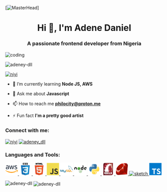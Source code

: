 [![MasterHead](https://1.bp.blogspot.com/-7A4WynwLsMw/XbBpCXG8fHI/AAAAAAAAMt4/uOa1bpLskYgrwGbllhSu2SDj_Mig8SXJQCLcBGAsYHQ/s1600/2000_600px.gif)]
<h1 align="center">Hi 👋, I'm Adene Daniel</h1>
<h3 align="center">A passionate frontend developer from Nigeria</h3>
<img align="center" alt="coding" width="400" src=https://cdn.dribbble.com/users/720825/screenshots/3253310/slim-jim-_dribbble_-_800x600_.gif>

<p align="left"> <img src="https://komarev.com/ghpvc/?username=adeney-dll&label=Profile%20views&color=0e75b6&style=flat" alt="adeney-dll" /> </p>

<p align="left"> <a href="https://twitter.com/niyi" target="blank"><img src="https://img.shields.io/twitter/follow/niyi?logo=twitter&style=for-the-badge" alt="niyi" /></a> </p>

- 🌱 I’m currently learning **Node JS, AWS**

- 💬 Ask me about **Javascript**

- 📫 How to reach me **philocity@proton.me**

- ⚡ Fun fact **I'm a pretty good artist**

<h3 align="left">Connect with me:</h3>
<p align="left">
<a href="https://twitter.com/niyi" target="blank"><img align="center" src="https://raw.githubusercontent.com/rahuldkjain/github-profile-readme-generator/master/src/images/icons/Social/twitter.svg" alt="niyi" height="30" width="40" /></a>
<a href="https://instagram.com/adeney_dll" target="blank"><img align="center" src="https://raw.githubusercontent.com/rahuldkjain/github-profile-readme-generator/master/src/images/icons/Social/instagram.svg" alt="adeney_dll" height="30" width="40" /></a>
</p>

<h3 align="left">Languages and Tools:</h3>
<p align="left"> <a href="https://aws.amazon.com" target="_blank" rel="noreferrer"> <img src="https://raw.githubusercontent.com/devicons/devicon/master/icons/amazonwebservices/amazonwebservices-original-wordmark.svg" alt="aws" width="40" height="40"/> </a> <a href="https://www.w3schools.com/css/" target="_blank" rel="noreferrer"> <img src="https://raw.githubusercontent.com/devicons/devicon/master/icons/css3/css3-original-wordmark.svg" alt="css3" width="40" height="40"/> </a> <a href="https://www.w3.org/html/" target="_blank" rel="noreferrer"> <img src="https://raw.githubusercontent.com/devicons/devicon/master/icons/html5/html5-original-wordmark.svg" alt="html5" width="40" height="40"/> </a> <a href="https://developer.mozilla.org/en-US/docs/Web/JavaScript" target="_blank" rel="noreferrer"> <img src="https://raw.githubusercontent.com/devicons/devicon/master/icons/javascript/javascript-original.svg" alt="javascript" width="40" height="40"/> </a> <a href="https://www.mysql.com/" target="_blank" rel="noreferrer"> <img src="https://raw.githubusercontent.com/devicons/devicon/master/icons/mysql/mysql-original-wordmark.svg" alt="mysql" width="40" height="40"/> </a> <a href="https://nodejs.org" target="_blank" rel="noreferrer"> <img src="https://raw.githubusercontent.com/devicons/devicon/master/icons/nodejs/nodejs-original-wordmark.svg" alt="nodejs" width="40" height="40"/> </a> <a href="https://www.python.org" target="_blank" rel="noreferrer"> <img src="https://raw.githubusercontent.com/devicons/devicon/master/icons/python/python-original.svg" alt="python" width="40" height="40"/> </a> <a href="https://rubyonrails.org" target="_blank" rel="noreferrer"> <img src="https://raw.githubusercontent.com/devicons/devicon/master/icons/rails/rails-original-wordmark.svg" alt="rails" width="40" height="40"/> </a> <a href="https://www.ruby-lang.org/en/" target="_blank" rel="noreferrer"> <img src="https://raw.githubusercontent.com/devicons/devicon/master/icons/ruby/ruby-original.svg" alt="ruby" width="40" height="40"/> </a> <a href="https://www.sketch.com/" target="_blank" rel="noreferrer"> <img src="https://www.vectorlogo.zone/logos/sketchapp/sketchapp-icon.svg" alt="sketch" width="40" height="40"/> </a> <a href="https://www.typescriptlang.org/" target="_blank" rel="noreferrer"> <img src="https://raw.githubusercontent.com/devicons/devicon/master/icons/typescript/typescript-original.svg" alt="typescript" width="40" height="40"/> </a> </p>

<p><img align="left" src="https://github-readme-stats.vercel.app/api/top-langs?username=adeney-dll&show_icons=true&locale=en&layout=compact" alt="adeney-dll" /></p>

<p>&nbsp;<img align="center" src="https://github-readme-stats.vercel.app/api?username=adeney-dll&show_icons=true&locale=en" alt="adeney-dll" /></p>


<!---
Adeney-dll/Adeney-dll is a ✨ special ✨ repository because its `README.md` (this file) appears on your GitHub profile.
You can click the Preview link to take a look at your changes.
--->
